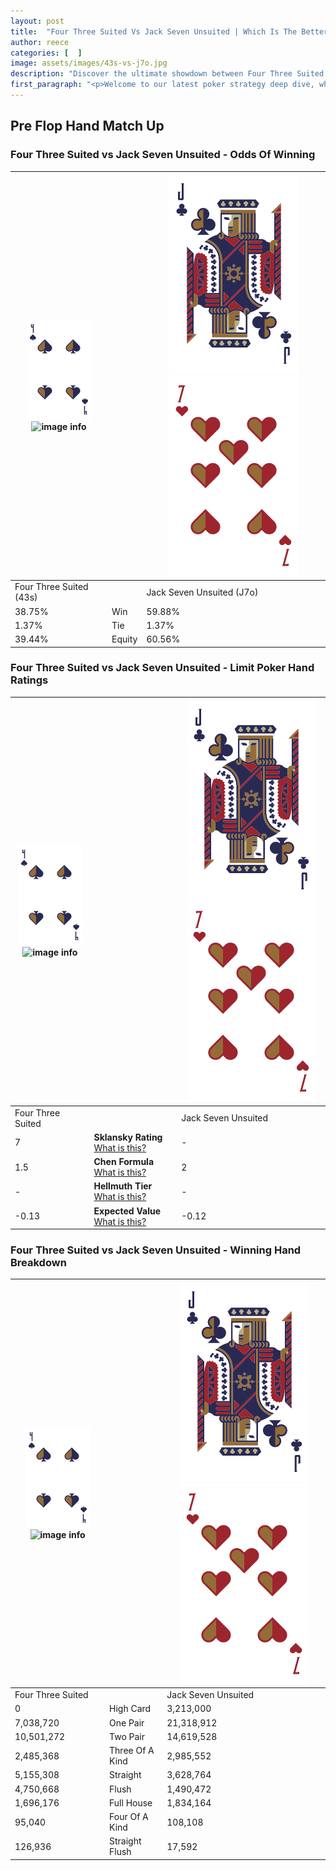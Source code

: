 ```yaml
---
layout: post
title:  "Four Three Suited Vs Jack Seven Unsuited | Which Is The Better Hand In Poker? A Complete Guide"
author: reece
categories: [  ]
image: assets/images/43s-vs-j7o.jpg
description: "Discover the ultimate showdown between Four Three Suited and Jack Seven Unsuited in poker! Uncover the odds, strategies, and scenarios where one hand triumphs over the other. Get ready to up your poker game with this thrilling analysis."
first_paragraph: "<p>Welcome to our latest poker strategy deep dive, where we're pitting two distinct hands against each other in a high-stakes showdown: Four Three Suited vs Jack Seven Unsuited.</p><p>In the dynamic world of poker, every decision counts, and knowing which hand holds the upper hand is key to your success at the table.</p><p>In this article, we'll dissect these two hands, explore the scenarios where one dominates the other, and equip you with the knowledge to make strategic choices that can tip the odds in your favor.</p><p>Get ready to unravel the intriguing dynamics of these poker hands and elevate your game to new heights.</p>"
---
```




[comment]: # (sp0)

## Pre Flop Hand Match Up

<div class="table hand-ratings" markdown="1"> 



### Four Three Suited vs Jack Seven Unsuited - Odds Of Winning


    
| ![image info](assets/images/hand1/4.png) ![image info](assets/images/hand1/3s.png) |  | ![image info](assets/images/hand2/J.png) ![image info](assets/images/hand2/7o.png) |
| -------- | -------- | -------- |
| Four Three Suited (43s) |  | Jack Seven Unsuited (J7o) |
| 38.75% | Win | 59.88% |
| 1.37% | Tie | 1.37% |
| 39.44% | Equity | 60.56% |




[comment]: # (sp1)



### Four Three Suited vs Jack Seven Unsuited - Limit Poker Hand Ratings


    
| ![image info](assets/images/hand1/4.png) ![image info](assets/images/hand1/3s.png) |  | ![image info](assets/images/hand2/J.png) ![image info](assets/images/hand2/7o.png) |
| -------- | -------- | -------- |
| Four Three Suited |  | Jack Seven Unsuited |
| 7 | **Sklansky Rating** [What is this?](/sklansky-rating-explained) | - |
| 1.5 | **Chen Formula** [What is this?](/chen-formula-explained) | 2 |
| - | **Hellmuth Tier** [What is this?](/Hellmuth-tier-explained) | - |
| -0.13 | **Expected Value** [What is this?](/expected-value-explained) | -0.12 |




[comment]: # (sp2)



### Four Three Suited vs Jack Seven Unsuited - Winning Hand Breakdown


    
| ![image info](assets/images/hand1/4.png) ![image info](assets/images/hand1/3s.png) |  | ![image info](assets/images/hand2/J.png) ![image info](assets/images/hand2/7o.png) |
| -------- | -------- | -------- |
| Four Three Suited |  | Jack Seven Unsuited |
| 0 | High Card | 3,213,000 |
| 7,038,720 | One Pair | 21,318,912 |
| 10,501,272 | Two Pair | 14,619,528 |
| 2,485,368 | Three Of A Kind | 2,985,552 |
| 5,155,308 | Straight | 3,628,764 |
| 4,750,668 | Flush | 1,490,472 |
| 1,696,176 | Full House | 1,834,164 |
| 95,040 | Four Of A Kind | 108,108 |
| 126,936 | Straight Flush | 17,592 |




[comment]: # (sp3)



</div>

[comment]: # (sp4)



[comment]: # (sp5)

